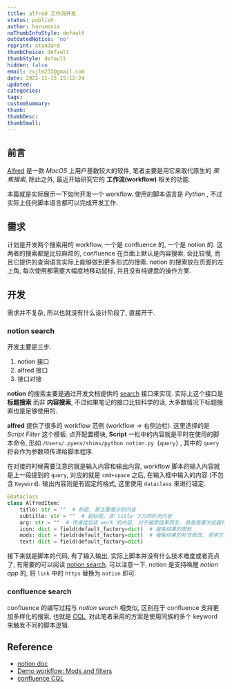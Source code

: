 ```yaml
---
title: alfred 工作流开发
status: publish
author: harumonia
noThumbInfoStyle: default
outdatedNotice: 'no'
reprint: standard
thumbChoice: default
thumbStyle: default
hidden: false
email: zxjlm233@gmail.com
date: 2022-11-15 15:12:24
updated:
categories:
tags:
customSummary:
thumb:
thumbDesc:
thumbSmall:
---
```



## 前言

[Alfred](https://www.alfredapp.com/alfred-5-whats-new/) 是一款 _MacOS_ 上用户基数较大的软件, 笔者主要是用它来取代原生的 _聚焦搜索_, 除此之外, 最近开始研究它的 __工作流(workflow)__ 相关的功能.

本篇就是实际展示一下如何开发一个 workflow. 使用的脚本语言是 _Python_ , 不过实际上任何脚本语言都可以完成开发工作.

<!-- more -->

## 需求

计划是开发两个搜索用的 workflow, 一个是 confluence 的, 一个是 notion 的. 这两者的搜索都是比较麻烦的, confluence 在页面上默认是内容搜索, 会比较慢, 而且它提供的查询语言实际上能够做到更多形式的搜索. notion 的搜索放在页面的左上角, 每次使用都需要大幅度地移动鼠标, 并且没有纯键盘的操作方案.

## 开发

需求并不复杂, 所以也就没有什么设计阶段了, 直接开干.

### notion search

开发主要是三步.

1. notion 接口
2. alfred 接口
3. 接口对接

__notion__ 的搜索主要是通过开发文档提供的 [search](https://developers.notion.com/reference/post-search) 接口来实现. 实际上这个接口是 __标题搜索__ 而非 __内容搜索__, 不过如果笔记的接口比较科学的话, 大多数情况下标题搜索也是足够使用的.

__alfred__ 提供了很多的 workflow 范例 (workflow -> 右侧边栏). 这里选择的是 _Script Filter_ 这个模板. 点开配置模块, __Script__ 一栏中的内容就是平时在使用的脚本命令, 形如 `/Users/.pyenv/shims/python notion.py {query}` , 其中的 `query` 将会作为参数项传递给脚本程序.

在对接的时候需要注意的就是输入内容和输出内容, workflow 脚本的输入内容就是上一段提到的 `query`, 对应的就是 `cmd+space` 之后, 在输入框中输入的内容 (不包含 `Keyword`). 输出内容则是有固定的格式, 这里使用 `dataclass` 来进行锚定.

```python
@dataclass
class AlfredItem:
    title: str = ""  # 标题, 即主要展示的内容
    subtitle: str = ""  # 副标题, 即 title 下方的补充内容
    arg: str = ""  # 传递给后续 work 的内容, 对于搜索结果而言, 就是需要浏览器打开的 url.
    icon: dict = field(default_factory=dict)  # 搜索结果的图标
    mods: dict = field(default_factory=dict)  # 搜索结果的补充修改. 使用方式可以参见 https://www.alfredforum.com/topic/9037-junction-with-modifiers/
    text: dict = field(default_factory=dict)  
```

接下来就是脚本的代码, 有了输入输出, 实际上脚本并没有什么技术难度或者亮点了, 有需要的可以阅读 [notion search](https://github.com/zxjlm/AlfredWorkflows/blob/main/notion_search.py). 可以注意一下, notion 是支持唤醒 _notion app_ 的, 将 `link` 中的 `https` 替换为 `notion` 即可.

### confluence search

confluence 的编写过程与 _notion search_ 相类似, 区别在于 confluence 支持更加多样化的搜索, 也就是 [CQL](https://developer.atlassian.com/cloud/confluence/advanced-searching-using-cql/), 对此笔者采用的方案是使用同族的多个 keyword 来触发不同的脚本逻辑.

## Reference

- [notion doc](https://developers.notion.com/reference/intro)
- [Demo workflow: Mods and filters](https://www.deanishe.net/post/2018/12/demo-workflow-mods-and-filters/)
- [confluence CQL](https://developer.atlassian.com/cloud/confluence/advanced-searching-using-cql/)
